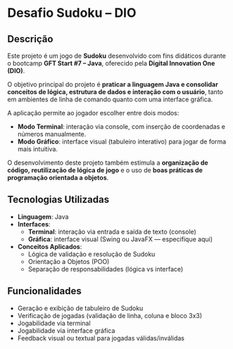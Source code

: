 # Desafio Sudoku – DIO

## Descrição

Este projeto é um jogo de **Sudoku** desenvolvido com fins didáticos durante o bootcamp **GFT Start #7 – Java**, oferecido pela **Digital Innovation One (DIO)**.

O objetivo principal do projeto é **praticar a linguagem Java e consolidar conceitos de lógica, estrutura de dados e interação com o usuário**, tanto em ambientes de linha de comando quanto com uma interface gráfica.

A aplicação permite ao jogador escolher entre dois modos:
- **Modo Terminal**: interação via console, com inserção de coordenadas e números manualmente.
- **Modo Gráfico**: interface visual (tabuleiro interativo) para jogar de forma mais intuitiva.

O desenvolvimento deste projeto também estimula a **organização de código, reutilização de lógica de jogo** e o uso de **boas práticas de programação orientada a objetos**.

## Tecnologias Utilizadas

- **Linguagem**: Java
- **Interfaces**:
  - **Terminal**: interação via entrada e saída de texto (console)
  - **Gráfica**: interface visual (Swing ou JavaFX — especifique aqui)
- **Conceitos Aplicados**:
  - Lógica de validação e resolução de Sudoku
  - Orientação a Objetos (POO)
  - Separação de responsabilidades (lógica vs interface)

## Funcionalidades

- Geração e exibição de tabuleiro de Sudoku
- Verificação de jogadas (validação de linha, coluna e bloco 3x3)
- Jogabilidade via terminal
- Jogabilidade via interface gráfica
- Feedback visual ou textual para jogadas válidas/inválidas

